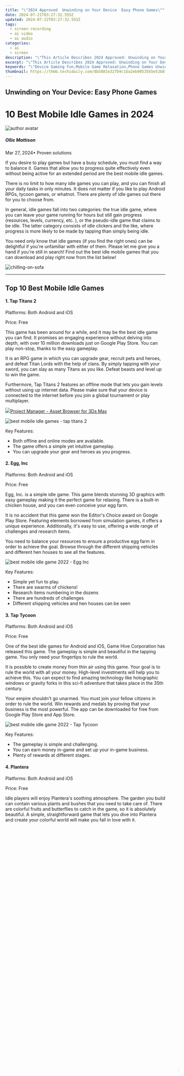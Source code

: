 ```yaml
---
title: "\"2024 Approved  Unwinding on Your Device  Easy Phone Games\""
date: 2024-07-21T03:27:32.555Z
updated: 2024-07-22T03:27:32.555Z
tags: 
  - screen-recording
  - ai video
  - ai audio
categories: 
  - ai
  - screen
description: "\"This Article Describes 2024 Approved: Unwinding on Your Device: Easy Phone Games\""
excerpt: "\"This Article Describes 2024 Approved: Unwinding on Your Device: Easy Phone Games\""
keywords: "\"Device Gaming Fun,Mobile Game Relaxation,Phone Games Unwind,Portable Stress Release,Handheld Playtime Joy,Easy-to-Play Games,Casual Phone Games\""
thumbnail: https://thmb.techidaily.com/8b5881e327b9c1ba2eb90535b5e52b8fb37d29efd85f95b1f8c43ff4375091ae.jpg
---
```


## Unwinding on Your Device: Easy Phone Games

# 10 Best Mobile Idle Games in 2024

![author avatar](https://images.wondershare.com/filmora/article-images/ollie-mattison.jpg)

##### Ollie Mattison

 Mar 27, 2024• Proven solutions

If you desire to play games but have a busy schedule, you must find a way to balance it. Games that allow you to progress quite effectively even without being active for an extended period are the best mobile idle games.

There is no limit to how many idle games you can play, and you can finish all your daily tasks in only minutes. It does not matter if you like to play Android RPGs, tycoon games, or whatnot. There are plenty of idle games out there for you to choose from.

In general, idle games fall into two categories: the true idle game, where you can leave your game running for hours but still gain progress (resources, levels, currency, etc. ), or the pseudo-idle game that claims to be idle. The latter category consists of idle clickers and the like, where progress is more likely to be made by tapping than simply being idle.

You need only know that idle games (if you find the right ones) can be delightful if you're unfamiliar with either of them. Please let me give you a hand if you're still in search! Find out the best idle mobile games that you can download and play right now from the list below!

![chilling-on-sofa](https://images.wondershare.com/filmora/article-images/chilling-on-sofa.jpg)

---

## Top 10 Best Mobile Idle Games

#### 1\. Tap Titans 2

Platforms: Both Android and iOS

Price: Free

This game has been around for a while, and it may be the best idle game you can find. It promises an engaging experience without delving into depth, with over 10 million downloads just on Google Play Store. You can play non-stop, thanks to the easy gameplay.

It is an RPG game in which you can upgrade gear, recruit pets and heroes, and defeat Titan Lords with the help of clans. By simply tapping with your sword, you can slay as many Titans as you like. Defeat beasts and level up to win the game.

Furthermore, Tap Titans 2 features an offline mode that lets you gain levels without using up internet data. Please make sure that your device is connected to the internet before you join a global tournament or play multiplayer.

<!-- affiliate ads begin -->
<a href="https://secure.2checkout.com/order/checkout.php?PRODS=4709458&QTY=1&AFFILIATE=108875&CART=1"><img src="https://3d-kstudio.com/wp-content/uploads/2019/10/Project-Manager-version-3-1600x900-768x419.jpg" border="0">Project Manager - Asset Browser for 3Ds Max</a>
<!-- affiliate ads end -->
![best mobile idle games - tap titans 2](https://images.wondershare.com/filmora/article-images/tap-titans-2-poster.jpg)

Key Features:

* Both offline and online modes are available.
* The game offers a simple yet intuitive gameplay.
* You can upgrade your gear and heroes as you progress.

#### 2\. Egg, Inc

Platforms: Both Android and iOS

Price: Free

Egg, Inc. is a simple idle game. This game blends stunning 3D graphics with easy gameplay making it the perfect game for relaxing. There is a built-in chicken house, and you can even conceive your egg farm.

It is no accident that this game won the Editor's Choice award on Google Play Store. Featuring elements borrowed from simulation games, it offers a unique experience. Additionally, it's easy to use, offering a wide range of challenges and research items.

You need to balance your resources to ensure a productive egg farm in order to achieve the goal. Browse through the different shipping vehicles and different hen houses to see all the features.

![best mobile idle game 2022 - Egg Inc](https://images.wondershare.com/filmora/article-images/egg-inc-poster.jpg)

Key Features:

* Simple yet fun to play.
* There are swarms of chickens!
* Research items numbering in the dozens
* There are hundreds of challenges
* Different shipping vehicles and hen houses can be seen

#### 3\. Tap Tycoon

Platforms: Both Android and iOS

Price: Free

One of the best idle games for Android and iOS, Game Hive Corporation has released this game. The gameplay is simple and beautiful in the tapping game. You only need your fingertips to rule the world.

It is possible to create money from thin air using this game. Your goal is to rule the world with all your money. High-level investments will help you to achieve this. You can expect to find amazing technology like holographic windows or gravity forks in this sci-fi adventure that takes place in the 35th century.

Your empire shouldn't go unarmed. You must join your fellow citizens in order to rule the world. Win rewards and medals by proving that your business is the most powerful. The app can be downloaded for free from Google Play Store and App Store.

![best mobile idle game 2022 - Tap Tycoon](https://images.wondershare.com/filmora/article-images/tap-tycoon-poster.jpg)

Key Features:

* The gameplay is simple and challenging.
* You can earn money in-game and set up your in-game business.
* Plenty of rewards at different stages.

#### 4\. Plantera

Platforms: Both Android and iOS

Price: Free

Idle players will enjoy Plantera's soothing atmosphere. The garden you build can contain various plants and bushes that you need to take care of. There are colorful fruits and butterflies to catch in the game, so it is absolutely beautiful. A simple, straightforward game that lets you dive into Plantera and create your colorful world will make you fall in love with it.

<!-- affiliate ads begin -->
<span id="1793213">
					<video width="1080" height="1620" style="cursor:pointer"
           poster="//a.impactradius-go.com/display-clicktoplayimage/1793213.jpeg"
           onclick="if(!this.playClicked){this.play();this.setAttribute('controls',true);this.playClicked=true;}">
	   <source src="//a.impactradius-go.com/display-ad/19135-1793213">
	   <img src="//a.impactradius-go.com/display-clicktoplayimage/1793213.jpeg" style="border: none; height: 100%; width: 100%; object-fit: contain">
	</video>
	<div style="width:1080px;text-align:center"><a href="javascript:window.open(decodeURIComponent('https%3A%2F%2Ftinyland.pxf.io%2Fc%2F5597632%2F1793213%2F19135'), '_blank');void(0);">Click here</a></div>
</span>
<img height="0" width="0" src="https://imp.pxf.io/i/5597632/1793213/19135" style="position:absolute;visibility:hidden;" border="0" />
<!-- affiliate ads end -->
![best mobile idle game 2022 -plantera](https://images.wondershare.com/filmora/article-images/plantera-poster.jpg)

Key Features:

* Managing a farm has never been easier than with the side-scroller Plantera! Crops and animals are great sources of wealth.
* Plant a variety of trees, bushes, and other plants. For more growth and leveling up, harvest them for gold.
* Your garden can be filled with different kinds of animals. Let them roam free. The game lets you raise hens, pigs, and other animals. Additionally, they give you items you can sell to collect more gold.
* Your helpers will collect resources and raise gold from your garden even when you aren't online, helping you organize and grow gold from your garden.

#### 5\. Bit City

Platforms: Android, iOS

Price: Free

The dream of having your city can become a reality with Bit City. A small town must become a metropolis. Ensure buildings, cars, and planes fill the town. Create an amazing city by unlocking new landmarks and buildings.

Invest in upgrading the city to keep it growing. Increasing the city budget will allow you to customize the look of your city as you collect more profits. It will enable you to expand into outer space, which is the best of all!

Idle time will be made fun of with the simple yet addictive Big City game. There is everything that you need for leveling up without overstraining the brain. Enjoy the gameplay by reaching your goal!

<!-- affiliate ads begin -->
<a href="https://ephamedtechinc.pxf.io/c/5597632/2097467/26400?prodsku=B700" target="_top" id="2097467"><img src="//a.impactradius-go.com/display-ad/26400-2097467" border="0" alt="" width="640" height="640"/></a><img height="0" width="0" src="https://imp.pxf.io/i/5597632/2097467/26400" style="position:absolute;visibility:hidden;" border="0" />
<!-- affiliate ads end -->
![best mobile idle game 2022 - bit city](https://images.wondershare.com/filmora/article-images/bit-city-poster.jpg)

Key Features:

* Build your city as you want.
* Simple yet addictive gameplay.
* Unlock new lands and items as you progress.
* Best game for idlers that want to kill some time.

#### 6\. Cash, Inc. Money Clicker

Platforms: Android

Price: Free

Android users may enjoy these other Editor's Choice apps. Idle games like this one are all about being a wealthy businessman. Make a time machine to collect money for your business and run it. The business elite community is where you join when you are at the top.

You can earn money by clicking on the money clicker. Clicker games are great for bringing a variety of things to the table. Also offered are the luxuries of business tycoons, so you can be productive while living the life of a tycoon.

It's not a good idea to hold onto your success. Proudly demonstrate your wealth to other tycoons via social media. Please find out how your fellows respond when you tell them about your accomplishments. This app might be a great choice if you want something to do while you are idle.

![best mobile idle game 2022 - cash inc money clicker](https://images.wondershare.com/filmora/article-images/cash-inc-money-clicker-poster.png)

Key Features:

* Take your business to the next level, where tapping will be your greatest asset!
* Take a break whenever you like and tap wherever you want. Profit from your business without actually being there with this idle clicker!
* You can upgrade various businesses by using your earnings from tapping (and also from your managers).
* You can buy what you want with your money if you make money and pile up profits.

#### 7\. Run Godzilla

Platforms: Android

Price: Free

The game may seem like it's packed with gore and combat, but the truth is quite the opposite. This game aims to allow you to participate in Kaiju races and make them stronger. The people of the village pray that Godzilla becomes stronger and upgrades itself. You will grow attached to the game's creatures as they are magnificent. In addition, we will say goodbye to family members, as well as welcome new ones.

<!-- affiliate ads begin -->
<a href="https://secure.2checkout.com/order/checkout.php?PRODS=4742929&QTY=1&AFFILIATE=108875&CART=1"><img src="https://secure.avangate.com/images/merchant/e09fdffe648a30658a9657bbed7b2388/products/boxshot(2).png" border="0">Kanto Player Professional</a>
<!-- affiliate ads end -->
![best mobile idle game 2022 - run godzilla](https://images.wondershare.com/filmora/article-images/run-godzilla-poster.png)

Key Features:

* A variety of elements are interconnected in this game.
* Play with a good sense of balance.
* Keep in mind that you'll have to say goodbye to Godzilla and Kaiju one day.
* The departed Godzilla will be missed, but you can always remember him.
* Hold on to the memories of the Godzillas you have raised.

#### 8\. AFK Arena

Platforms: Android

Price: Free

As soon as it was released, AFK arena blew the gaming world away. There is a wide range of heroes to choose from, so you can build your powerful team quickly and easily. It is fun to play with the characters because they each have different abilities and skills. Additionally, AFK strategizes to put together the best team possible. You won't have to do anything once the team is created; the heroes will fight your battles for you.

![best mobile idle game 2022 - afk arena ](https://images.wondershare.com/filmora/article-images/afk-arena-poster.jpg)

Key Features:

* Rich Gameplay.
* A lot of heroes to choose from.
* The best strategy game that idlers can find today.

#### 9\. AdVenture Capitalist

Platforms: Android

Price: Free

The players can carve their destiny in Adventure Capitalist, a money-making simulator. Become the richest CEO in town by working your way up the ladder. You should hire more people to expand your team. Explore business opportunities and crack deals with curious investors. Moreover, your clothing and accessories can be customized to complement your rich appearance.

![best mobile idle game 2022 - adventure capitalist](https://images.wondershare.com/filmora/article-images/adventure-capitalist-poster.jpg)

Key Features:

* Dress up like a millionaire.
* A speculative accumulation
* A lot of time-limited events to complete.
* Play the game and experience how it is to be a rich guy.

#### 10\. Idle Theme Park Tycoon

Platforms: Android

Price: Free

You could build the best theme park of your life if you want to. Idle Theme Park Tycoon permits you to construct a theme park even if you do not have the money to build one in real life. Then grow it into a theme park. Build your theme park empire by earning cash and opening more attractions.

Through this game, you can study how theme parks are managed from upstream to downstream. Marketing campaigns and facility improvements will help you make improvements. With its stunning 3D graphics and easy gameplay, idle Theme Park Tycoon is perfect for beginners. Then there are all the challenges involved. Most importantly, it saves your work in the cloud for future reference.

![best mobile idle game 2022 - idle theme park tycoon](https://images.wondershare.com/filmora/article-images/idle-theme-park-tycoon-poster.jpg)

Key Features:

* The game that is easy to play for everyone
* The challenge of completing different tasks
* Excellent 3D graphics and animations
* You can choose from several other rides.
* Decisions about your business are important.
* If you change your device, you can recover your progress from the cloud

---

#### Conclusion

Those mentioned above are some of the best mobile idle games. Choose any of your choices and enjoy the gameplay.

#### Bonus: Spare Your Time with [Filmora](https://tools.techidaily.com/wondershare/filmora/download/)

If you are looking for a new method to kill your time, why not try to [edit a video](https://tools.techidaily.com/wondershare/filmora/download/) with Filmora. Its Instant Mode makes video editing as easy as playing games. Check the below videos to learn more.

<!-- affiliate ads begin -->
<a href="https://estore.macxdvd.com/order/checkout.php?PRODS=4526659&QTY=1&AFFILIATE=108875&CART=1"><img src="https://www.macxdvd.com/affiliate/new-banner/vcp-500x500.jpg" border="0"></a>
<!-- affiliate ads end -->
[![Download Win Version](https://images.wondershare.com/filmora/guide/download-btn-win.jpg)](https://tools.techidaily.com/wondershare/filmora/download/)[![Download Mac Version](https://images.wondershare.com/filmora/guide/download-btn-mac.jpg)](https://tools.techidaily.com/wondershare/filmora/download/)

<!-- affiliate ads begin -->
<a href="https://turtlebeacheu.sjv.io/c/5597632/1996818/23722" target="_top" id="1996818"><img src="//a.impactradius-go.com/display-ad/23722-1996818" border="0" alt="" width="600" height="600"/></a><img height="0" width="0" src="https://imp.pxf.io/i/5597632/1996818/23722" style="position:absolute;visibility:hidden;" border="0" />
<!-- affiliate ads end -->
![author avatar](https://images.wondershare.com/filmora/article-images/ollie-mattison.jpg)

Ollie Mattison

Ollie Mattison is a writer and a lover of all things video.

Follow @Ollie Mattison

##### Ollie Mattison

 Mar 27, 2024• Proven solutions

If you desire to play games but have a busy schedule, you must find a way to balance it. Games that allow you to progress quite effectively even without being active for an extended period are the best mobile idle games.

There is no limit to how many idle games you can play, and you can finish all your daily tasks in only minutes. It does not matter if you like to play Android RPGs, tycoon games, or whatnot. There are plenty of idle games out there for you to choose from.

In general, idle games fall into two categories: the true idle game, where you can leave your game running for hours but still gain progress (resources, levels, currency, etc. ), or the pseudo-idle game that claims to be idle. The latter category consists of idle clickers and the like, where progress is more likely to be made by tapping than simply being idle.

You need only know that idle games (if you find the right ones) can be delightful if you're unfamiliar with either of them. Please let me give you a hand if you're still in search! Find out the best idle mobile games that you can download and play right now from the list below!

<!-- affiliate ads begin -->
<a href="https://checkout.mirillis.com/order/checkout.php?PRODS=4704640&QTY=1&AFFILIATE=108875&CART=1"> <img src="https://secure.avangate.com/images/merchant/547a5a56d43f6d40f9a6a2f76501d013/products/1_mirillis_action_boxshot_store_1x.jpg" border="0">
	Home Use license is dedicated for personal, non-commercial use only. 
	If Action! is used for commercial gain or to further any commercial purpose, 
	a Commercial Use license is required. Multi-license (volume discount) is intended for single 
 
	company, user or members of the same household. Action! - screen and game recorder</a>
<!-- affiliate ads end -->
![chilling-on-sofa](https://images.wondershare.com/filmora/article-images/chilling-on-sofa.jpg)

---

<!-- affiliate ads begin -->
<a href="https://secure.2checkout.com/order/checkout.php?PRODS=4727541&QTY=1&AFFILIATE=108875&CART=1"><img src="https://secure.avangate.com/images/merchant/5f4f7141b65a730b4efb0e0d51f63e94/products/copy_copy_forexrobotronbox.gif" border="0">Forex Robotron Gold Package</a>
<!-- affiliate ads end -->
## Top 10 Best Mobile Idle Games

#### 1\. Tap Titans 2

Platforms: Both Android and iOS

Price: Free

This game has been around for a while, and it may be the best idle game you can find. It promises an engaging experience without delving into depth, with over 10 million downloads just on Google Play Store. You can play non-stop, thanks to the easy gameplay.

It is an RPG game in which you can upgrade gear, recruit pets and heroes, and defeat Titan Lords with the help of clans. By simply tapping with your sword, you can slay as many Titans as you like. Defeat beasts and level up to win the game.

Furthermore, Tap Titans 2 features an offline mode that lets you gain levels without using up internet data. Please make sure that your device is connected to the internet before you join a global tournament or play multiplayer.

<!-- affiliate ads begin -->
<a href="https://secure.2checkout.com/order/checkout.php?PRODS=4940317&QTY=1&AFFILIATE=108875&CART=1"><img src="https://secure.avangate.com/images/merchant/333ac5d90817d69113471fbb6e531bee/sps-partnership-728x90eng.png" border="0"></a>
<!-- affiliate ads end -->
![best mobile idle games - tap titans 2](https://images.wondershare.com/filmora/article-images/tap-titans-2-poster.jpg)

Key Features:

* Both offline and online modes are available.
* The game offers a simple yet intuitive gameplay.
* You can upgrade your gear and heroes as you progress.

#### 2\. Egg, Inc

Platforms: Both Android and iOS

Price: Free

Egg, Inc. is a simple idle game. This game blends stunning 3D graphics with easy gameplay making it the perfect game for relaxing. There is a built-in chicken house, and you can even conceive your egg farm.

It is no accident that this game won the Editor's Choice award on Google Play Store. Featuring elements borrowed from simulation games, it offers a unique experience. Additionally, it's easy to use, offering a wide range of challenges and research items.

You need to balance your resources to ensure a productive egg farm in order to achieve the goal. Browse through the different shipping vehicles and different hen houses to see all the features.

![best mobile idle game 2022 - Egg Inc](https://images.wondershare.com/filmora/article-images/egg-inc-poster.jpg)

Key Features:

* Simple yet fun to play.
* There are swarms of chickens!
* Research items numbering in the dozens
* There are hundreds of challenges
* Different shipping vehicles and hen houses can be seen

#### 3\. Tap Tycoon

Platforms: Both Android and iOS

Price: Free

One of the best idle games for Android and iOS, Game Hive Corporation has released this game. The gameplay is simple and beautiful in the tapping game. You only need your fingertips to rule the world.

It is possible to create money from thin air using this game. Your goal is to rule the world with all your money. High-level investments will help you to achieve this. You can expect to find amazing technology like holographic windows or gravity forks in this sci-fi adventure that takes place in the 35th century.

Your empire shouldn't go unarmed. You must join your fellow citizens in order to rule the world. Win rewards and medals by proving that your business is the most powerful. The app can be downloaded for free from Google Play Store and App Store.

<!-- affiliate ads begin -->
<a href="https://ephamedtechinc.pxf.io/c/5597632/2097466/26400?prodsku=B700" target="_top" id="2097466"><img src="//a.impactradius-go.com/display-ad/26400-2097466" border="0" alt="" width="2048" height="1024"/></a><img height="0" width="0" src="https://imp.pxf.io/i/5597632/2097466/26400" style="position:absolute;visibility:hidden;" border="0" />
<!-- affiliate ads end -->
![best mobile idle game 2022 - Tap Tycoon](https://images.wondershare.com/filmora/article-images/tap-tycoon-poster.jpg)

Key Features:

* The gameplay is simple and challenging.
* You can earn money in-game and set up your in-game business.
* Plenty of rewards at different stages.

#### 4\. Plantera

Platforms: Both Android and iOS

Price: Free

Idle players will enjoy Plantera's soothing atmosphere. The garden you build can contain various plants and bushes that you need to take care of. There are colorful fruits and butterflies to catch in the game, so it is absolutely beautiful. A simple, straightforward game that lets you dive into Plantera and create your colorful world will make you fall in love with it.

<!-- affiliate ads begin -->
<a href="https://secure.2checkout.com/order/checkout.php?PRODS=37100474&QTY=1&AFFILIATE=108875&CART=1"><img src="https://awario.com/images/pages/index/img-leads-1280@1x.avif" border="0"></a>
<!-- affiliate ads end -->
![best mobile idle game 2022 -plantera](https://images.wondershare.com/filmora/article-images/plantera-poster.jpg)

Key Features:

* Managing a farm has never been easier than with the side-scroller Plantera! Crops and animals are great sources of wealth.
* Plant a variety of trees, bushes, and other plants. For more growth and leveling up, harvest them for gold.
* Your garden can be filled with different kinds of animals. Let them roam free. The game lets you raise hens, pigs, and other animals. Additionally, they give you items you can sell to collect more gold.
* Your helpers will collect resources and raise gold from your garden even when you aren't online, helping you organize and grow gold from your garden.

#### 5\. Bit City

Platforms: Android, iOS

Price: Free

The dream of having your city can become a reality with Bit City. A small town must become a metropolis. Ensure buildings, cars, and planes fill the town. Create an amazing city by unlocking new landmarks and buildings.

Invest in upgrading the city to keep it growing. Increasing the city budget will allow you to customize the look of your city as you collect more profits. It will enable you to expand into outer space, which is the best of all!

Idle time will be made fun of with the simple yet addictive Big City game. There is everything that you need for leveling up without overstraining the brain. Enjoy the gameplay by reaching your goal!

![best mobile idle game 2022 - bit city](https://images.wondershare.com/filmora/article-images/bit-city-poster.jpg)

Key Features:

* Build your city as you want.
* Simple yet addictive gameplay.
* Unlock new lands and items as you progress.
* Best game for idlers that want to kill some time.

#### 6\. Cash, Inc. Money Clicker

Platforms: Android

Price: Free

Android users may enjoy these other Editor's Choice apps. Idle games like this one are all about being a wealthy businessman. Make a time machine to collect money for your business and run it. The business elite community is where you join when you are at the top.

You can earn money by clicking on the money clicker. Clicker games are great for bringing a variety of things to the table. Also offered are the luxuries of business tycoons, so you can be productive while living the life of a tycoon.

It's not a good idea to hold onto your success. Proudly demonstrate your wealth to other tycoons via social media. Please find out how your fellows respond when you tell them about your accomplishments. This app might be a great choice if you want something to do while you are idle.

<!-- affiliate ads begin -->
<a href="https://boody-eco-wear.pxf.io/c/5597632/1567905/13846" target="_top" id="1567905"><img src="//a.impactradius-go.com/display-ad/13846-1567905" border="0" alt="" width="300" height="250"/></a><img height="0" width="0" src="https://imp.pxf.io/i/5597632/1567905/13846" style="position:absolute;visibility:hidden;" border="0" />
<!-- affiliate ads end -->
![best mobile idle game 2022 - cash inc money clicker](https://images.wondershare.com/filmora/article-images/cash-inc-money-clicker-poster.png)

Key Features:

* Take your business to the next level, where tapping will be your greatest asset!
* Take a break whenever you like and tap wherever you want. Profit from your business without actually being there with this idle clicker!
* You can upgrade various businesses by using your earnings from tapping (and also from your managers).
* You can buy what you want with your money if you make money and pile up profits.

#### 7\. Run Godzilla

Platforms: Android

Price: Free

The game may seem like it's packed with gore and combat, but the truth is quite the opposite. This game aims to allow you to participate in Kaiju races and make them stronger. The people of the village pray that Godzilla becomes stronger and upgrades itself. You will grow attached to the game's creatures as they are magnificent. In addition, we will say goodbye to family members, as well as welcome new ones.

<!-- affiliate ads begin -->
<span id="1993650">
					<video width="720" height="300" style="cursor:pointer"
           poster="//a.impactradius-go.com/display-clicktoplayimage/1993650.jpeg"
           onclick="if(!this.playClicked){this.play();this.setAttribute('controls',true);this.playClicked=true;}">
	   <source src="//a.impactradius-go.com/display-ad/22993-1993650">
	   <img src="//a.impactradius-go.com/display-clicktoplayimage/1993650.jpeg" style="border: none; height: 100%; width: 100%; object-fit: contain">
	</video>
	<div style="width:720px;text-align:center"><a href="javascript:window.open(decodeURIComponent('https%3A%2F%2Fhomestyler.sjv.io%2Fc%2F5597632%2F1993650%2F22993'), '_blank');void(0);">Click here</a></div>
</span>
<img height="0" width="0" src="https://imp.pxf.io/i/5597632/1993650/22993" style="position:absolute;visibility:hidden;" border="0" />
<!-- affiliate ads end -->
![best mobile idle game 2022 - run godzilla](https://images.wondershare.com/filmora/article-images/run-godzilla-poster.png)

Key Features:

* A variety of elements are interconnected in this game.
* Play with a good sense of balance.
* Keep in mind that you'll have to say goodbye to Godzilla and Kaiju one day.
* The departed Godzilla will be missed, but you can always remember him.
* Hold on to the memories of the Godzillas you have raised.

#### 8\. AFK Arena

Platforms: Android

Price: Free

As soon as it was released, AFK arena blew the gaming world away. There is a wide range of heroes to choose from, so you can build your powerful team quickly and easily. It is fun to play with the characters because they each have different abilities and skills. Additionally, AFK strategizes to put together the best team possible. You won't have to do anything once the team is created; the heroes will fight your battles for you.

<!-- affiliate ads begin -->
<a href="https://appsumo.8odi.net/c/5597632/2087407/7443" target="_top" id="2087407"><img src="//a.impactradius-go.com/display-ad/7443-2087407" border="0" alt="" width="600" height="500"/></a><img height="0" width="0" src="https://appsumo.8odi.net/i/5597632/2087407/7443" style="position:absolute;visibility:hidden;" border="0" />
<!-- affiliate ads end -->
![best mobile idle game 2022 - afk arena ](https://images.wondershare.com/filmora/article-images/afk-arena-poster.jpg)

Key Features:

* Rich Gameplay.
* A lot of heroes to choose from.
* The best strategy game that idlers can find today.

#### 9\. AdVenture Capitalist

Platforms: Android

Price: Free

The players can carve their destiny in Adventure Capitalist, a money-making simulator. Become the richest CEO in town by working your way up the ladder. You should hire more people to expand your team. Explore business opportunities and crack deals with curious investors. Moreover, your clothing and accessories can be customized to complement your rich appearance.

![best mobile idle game 2022 - adventure capitalist](https://images.wondershare.com/filmora/article-images/adventure-capitalist-poster.jpg)

Key Features:

* Dress up like a millionaire.
* A speculative accumulation
* A lot of time-limited events to complete.
* Play the game and experience how it is to be a rich guy.

#### 10\. Idle Theme Park Tycoon

Platforms: Android

Price: Free

You could build the best theme park of your life if you want to. Idle Theme Park Tycoon permits you to construct a theme park even if you do not have the money to build one in real life. Then grow it into a theme park. Build your theme park empire by earning cash and opening more attractions.

Through this game, you can study how theme parks are managed from upstream to downstream. Marketing campaigns and facility improvements will help you make improvements. With its stunning 3D graphics and easy gameplay, idle Theme Park Tycoon is perfect for beginners. Then there are all the challenges involved. Most importantly, it saves your work in the cloud for future reference.

![best mobile idle game 2022 - idle theme park tycoon](https://images.wondershare.com/filmora/article-images/idle-theme-park-tycoon-poster.jpg)

Key Features:

* The game that is easy to play for everyone
* The challenge of completing different tasks
* Excellent 3D graphics and animations
* You can choose from several other rides.
* Decisions about your business are important.
* If you change your device, you can recover your progress from the cloud

---

#### Conclusion

Those mentioned above are some of the best mobile idle games. Choose any of your choices and enjoy the gameplay.

#### Bonus: Spare Your Time with [Filmora](https://tools.techidaily.com/wondershare/filmora/download/)

If you are looking for a new method to kill your time, why not try to [edit a video](https://tools.techidaily.com/wondershare/filmora/download/) with Filmora. Its Instant Mode makes video editing as easy as playing games. Check the below videos to learn more.

[![Download Win Version](https://images.wondershare.com/filmora/guide/download-btn-win.jpg)](https://tools.techidaily.com/wondershare/filmora/download/)[![Download Mac Version](https://images.wondershare.com/filmora/guide/download-btn-mac.jpg)](https://tools.techidaily.com/wondershare/filmora/download/)

<!-- affiliate ads begin -->
<a href="https://secure.2checkout.com/order/checkout.php?PRODS=38729081&QTY=1&AFFILIATE=108875&CART=1"><img src="https://website-prod.cache.wpscdn.com/img/wps-spreadsheet-free-excel-editor-online-offline-1x.93e269d.png" border="0">
WPS Office Premium ( File Recovery, Photo Scanning, Convert PDF)--Yearly</a>
<!-- affiliate ads end -->
![author avatar](https://images.wondershare.com/filmora/article-images/ollie-mattison.jpg)

Ollie Mattison

Ollie Mattison is a writer and a lover of all things video.

Follow @Ollie Mattison

##### Ollie Mattison

 Mar 27, 2024• Proven solutions

If you desire to play games but have a busy schedule, you must find a way to balance it. Games that allow you to progress quite effectively even without being active for an extended period are the best mobile idle games.

There is no limit to how many idle games you can play, and you can finish all your daily tasks in only minutes. It does not matter if you like to play Android RPGs, tycoon games, or whatnot. There are plenty of idle games out there for you to choose from.

In general, idle games fall into two categories: the true idle game, where you can leave your game running for hours but still gain progress (resources, levels, currency, etc. ), or the pseudo-idle game that claims to be idle. The latter category consists of idle clickers and the like, where progress is more likely to be made by tapping than simply being idle.

You need only know that idle games (if you find the right ones) can be delightful if you're unfamiliar with either of them. Please let me give you a hand if you're still in search! Find out the best idle mobile games that you can download and play right now from the list below!

<!-- affiliate ads begin -->
<a href="https://appsumo.8odi.net/c/5597632/2082541/7443" target="_top" id="2082541"><img src="//a.impactradius-go.com/display-ad/7443-2082541" border="0" alt="" width="1200" height="600"/></a><img height="0" width="0" src="https://appsumo.8odi.net/i/5597632/2082541/7443" style="position:absolute;visibility:hidden;" border="0" />
<!-- affiliate ads end -->
![chilling-on-sofa](https://images.wondershare.com/filmora/article-images/chilling-on-sofa.jpg)

---

## Top 10 Best Mobile Idle Games

#### 1\. Tap Titans 2

Platforms: Both Android and iOS

Price: Free

This game has been around for a while, and it may be the best idle game you can find. It promises an engaging experience without delving into depth, with over 10 million downloads just on Google Play Store. You can play non-stop, thanks to the easy gameplay.

It is an RPG game in which you can upgrade gear, recruit pets and heroes, and defeat Titan Lords with the help of clans. By simply tapping with your sword, you can slay as many Titans as you like. Defeat beasts and level up to win the game.

Furthermore, Tap Titans 2 features an offline mode that lets you gain levels without using up internet data. Please make sure that your device is connected to the internet before you join a global tournament or play multiplayer.

![best mobile idle games - tap titans 2](https://images.wondershare.com/filmora/article-images/tap-titans-2-poster.jpg)

Key Features:

* Both offline and online modes are available.
* The game offers a simple yet intuitive gameplay.
* You can upgrade your gear and heroes as you progress.

#### 2\. Egg, Inc

Platforms: Both Android and iOS

Price: Free

Egg, Inc. is a simple idle game. This game blends stunning 3D graphics with easy gameplay making it the perfect game for relaxing. There is a built-in chicken house, and you can even conceive your egg farm.

It is no accident that this game won the Editor's Choice award on Google Play Store. Featuring elements borrowed from simulation games, it offers a unique experience. Additionally, it's easy to use, offering a wide range of challenges and research items.

You need to balance your resources to ensure a productive egg farm in order to achieve the goal. Browse through the different shipping vehicles and different hen houses to see all the features.

<!-- affiliate ads begin -->
<a href="https://25home.pxf.io/c/5597632/2090698/16836" target="_top" id="2090698"><img src="//a.impactradius-go.com/display-ad/16836-2090698" border="0" alt="" width="720" height="300"/></a>
<!-- affiliate ads end -->
![best mobile idle game 2022 - Egg Inc](https://images.wondershare.com/filmora/article-images/egg-inc-poster.jpg)

Key Features:

* Simple yet fun to play.
* There are swarms of chickens!
* Research items numbering in the dozens
* There are hundreds of challenges
* Different shipping vehicles and hen houses can be seen

#### 3\. Tap Tycoon

Platforms: Both Android and iOS

Price: Free

One of the best idle games for Android and iOS, Game Hive Corporation has released this game. The gameplay is simple and beautiful in the tapping game. You only need your fingertips to rule the world.

It is possible to create money from thin air using this game. Your goal is to rule the world with all your money. High-level investments will help you to achieve this. You can expect to find amazing technology like holographic windows or gravity forks in this sci-fi adventure that takes place in the 35th century.

Your empire shouldn't go unarmed. You must join your fellow citizens in order to rule the world. Win rewards and medals by proving that your business is the most powerful. The app can be downloaded for free from Google Play Store and App Store.

<!-- affiliate ads begin -->
<a href="https://purchase.swifdoo.com/order/checkout.php?PRODS=38709260&QTY=1&AFFILIATE=108875&CART=1"><img src="https://secure.avangate.com/images/merchant/8b932759a5a04ddb34bf79e3f9072e4b/products/Product%20box%20white-1024x1024.png" border="0">SwifDoo PDF Perpetual (2-PC)  Free upgrade. No monthly fees ever. </a>
<!-- affiliate ads end -->
![best mobile idle game 2022 - Tap Tycoon](https://images.wondershare.com/filmora/article-images/tap-tycoon-poster.jpg)

Key Features:

* The gameplay is simple and challenging.
* You can earn money in-game and set up your in-game business.
* Plenty of rewards at different stages.

#### 4\. Plantera

Platforms: Both Android and iOS

Price: Free

Idle players will enjoy Plantera's soothing atmosphere. The garden you build can contain various plants and bushes that you need to take care of. There are colorful fruits and butterflies to catch in the game, so it is absolutely beautiful. A simple, straightforward game that lets you dive into Plantera and create your colorful world will make you fall in love with it.

<!-- affiliate ads begin -->
<a href="https://shop.mondly.com/affiliate.php?ACCOUNT=ATISTUDI&AFFILIATE=108875&PATH=https%3A%2F%2Fwww.mondly.com%3FAFFILIATE%3D108875%26RESOURCE%3D%2BEducational%2B970x90%2B"><img src="https://secure.avangate.com/images/merchant/69c418c33ec2e1a4267fa9bb77fa1428/educational-970x90.gif" border="0"></a>
<!-- affiliate ads end -->
![best mobile idle game 2022 -plantera](https://images.wondershare.com/filmora/article-images/plantera-poster.jpg)

Key Features:

* Managing a farm has never been easier than with the side-scroller Plantera! Crops and animals are great sources of wealth.
* Plant a variety of trees, bushes, and other plants. For more growth and leveling up, harvest them for gold.
* Your garden can be filled with different kinds of animals. Let them roam free. The game lets you raise hens, pigs, and other animals. Additionally, they give you items you can sell to collect more gold.
* Your helpers will collect resources and raise gold from your garden even when you aren't online, helping you organize and grow gold from your garden.

#### 5\. Bit City

Platforms: Android, iOS

Price: Free

The dream of having your city can become a reality with Bit City. A small town must become a metropolis. Ensure buildings, cars, and planes fill the town. Create an amazing city by unlocking new landmarks and buildings.

Invest in upgrading the city to keep it growing. Increasing the city budget will allow you to customize the look of your city as you collect more profits. It will enable you to expand into outer space, which is the best of all!

Idle time will be made fun of with the simple yet addictive Big City game. There is everything that you need for leveling up without overstraining the brain. Enjoy the gameplay by reaching your goal!

![best mobile idle game 2022 - bit city](https://images.wondershare.com/filmora/article-images/bit-city-poster.jpg)

Key Features:

* Build your city as you want.
* Simple yet addictive gameplay.
* Unlock new lands and items as you progress.
* Best game for idlers that want to kill some time.

#### 6\. Cash, Inc. Money Clicker

Platforms: Android

Price: Free

Android users may enjoy these other Editor's Choice apps. Idle games like this one are all about being a wealthy businessman. Make a time machine to collect money for your business and run it. The business elite community is where you join when you are at the top.

You can earn money by clicking on the money clicker. Clicker games are great for bringing a variety of things to the table. Also offered are the luxuries of business tycoons, so you can be productive while living the life of a tycoon.

It's not a good idea to hold onto your success. Proudly demonstrate your wealth to other tycoons via social media. Please find out how your fellows respond when you tell them about your accomplishments. This app might be a great choice if you want something to do while you are idle.

![best mobile idle game 2022 - cash inc money clicker](https://images.wondershare.com/filmora/article-images/cash-inc-money-clicker-poster.png)

Key Features:

* Take your business to the next level, where tapping will be your greatest asset!
* Take a break whenever you like and tap wherever you want. Profit from your business without actually being there with this idle clicker!
* You can upgrade various businesses by using your earnings from tapping (and also from your managers).
* You can buy what you want with your money if you make money and pile up profits.

#### 7\. Run Godzilla

Platforms: Android

Price: Free

The game may seem like it's packed with gore and combat, but the truth is quite the opposite. This game aims to allow you to participate in Kaiju races and make them stronger. The people of the village pray that Godzilla becomes stronger and upgrades itself. You will grow attached to the game's creatures as they are magnificent. In addition, we will say goodbye to family members, as well as welcome new ones.

![best mobile idle game 2022 - run godzilla](https://images.wondershare.com/filmora/article-images/run-godzilla-poster.png)

Key Features:

* A variety of elements are interconnected in this game.
* Play with a good sense of balance.
* Keep in mind that you'll have to say goodbye to Godzilla and Kaiju one day.
* The departed Godzilla will be missed, but you can always remember him.
* Hold on to the memories of the Godzillas you have raised.

#### 8\. AFK Arena

Platforms: Android

Price: Free

As soon as it was released, AFK arena blew the gaming world away. There is a wide range of heroes to choose from, so you can build your powerful team quickly and easily. It is fun to play with the characters because they each have different abilities and skills. Additionally, AFK strategizes to put together the best team possible. You won't have to do anything once the team is created; the heroes will fight your battles for you.

<!-- affiliate ads begin -->
<a href="https://homestyler.sjv.io/c/5597632/2044747/22993" target="_top" id="2044747"><img src="//a.impactradius-go.com/display-ad/22993-2044747" border="0" alt="" width="300" height="250"/></a><img height="0" width="0" src="https://imp.pxf.io/i/5597632/2044747/22993" style="position:absolute;visibility:hidden;" border="0" />
<!-- affiliate ads end -->
![best mobile idle game 2022 - afk arena ](https://images.wondershare.com/filmora/article-images/afk-arena-poster.jpg)

Key Features:

* Rich Gameplay.
* A lot of heroes to choose from.
* The best strategy game that idlers can find today.

#### 9\. AdVenture Capitalist

Platforms: Android

Price: Free

The players can carve their destiny in Adventure Capitalist, a money-making simulator. Become the richest CEO in town by working your way up the ladder. You should hire more people to expand your team. Explore business opportunities and crack deals with curious investors. Moreover, your clothing and accessories can be customized to complement your rich appearance.

![best mobile idle game 2022 - adventure capitalist](https://images.wondershare.com/filmora/article-images/adventure-capitalist-poster.jpg)

Key Features:

* Dress up like a millionaire.
* A speculative accumulation
* A lot of time-limited events to complete.
* Play the game and experience how it is to be a rich guy.

#### 10\. Idle Theme Park Tycoon

Platforms: Android

Price: Free

You could build the best theme park of your life if you want to. Idle Theme Park Tycoon permits you to construct a theme park even if you do not have the money to build one in real life. Then grow it into a theme park. Build your theme park empire by earning cash and opening more attractions.

Through this game, you can study how theme parks are managed from upstream to downstream. Marketing campaigns and facility improvements will help you make improvements. With its stunning 3D graphics and easy gameplay, idle Theme Park Tycoon is perfect for beginners. Then there are all the challenges involved. Most importantly, it saves your work in the cloud for future reference.

![best mobile idle game 2022 - idle theme park tycoon](https://images.wondershare.com/filmora/article-images/idle-theme-park-tycoon-poster.jpg)

Key Features:

* The game that is easy to play for everyone
* The challenge of completing different tasks
* Excellent 3D graphics and animations
* You can choose from several other rides.
* Decisions about your business are important.
* If you change your device, you can recover your progress from the cloud

---

#### Conclusion

Those mentioned above are some of the best mobile idle games. Choose any of your choices and enjoy the gameplay.

#### Bonus: Spare Your Time with [Filmora](https://tools.techidaily.com/wondershare/filmora/download/)

If you are looking for a new method to kill your time, why not try to [edit a video](https://tools.techidaily.com/wondershare/filmora/download/) with Filmora. Its Instant Mode makes video editing as easy as playing games. Check the below videos to learn more.

[![Download Win Version](https://images.wondershare.com/filmora/guide/download-btn-win.jpg)](https://tools.techidaily.com/wondershare/filmora/download/)[![Download Mac Version](https://images.wondershare.com/filmora/guide/download-btn-mac.jpg)](https://tools.techidaily.com/wondershare/filmora/download/)

![author avatar](https://images.wondershare.com/filmora/article-images/ollie-mattison.jpg)

Ollie Mattison

Ollie Mattison is a writer and a lover of all things video.

Follow @Ollie Mattison

##### Ollie Mattison

 Mar 27, 2024• Proven solutions

If you desire to play games but have a busy schedule, you must find a way to balance it. Games that allow you to progress quite effectively even without being active for an extended period are the best mobile idle games.

There is no limit to how many idle games you can play, and you can finish all your daily tasks in only minutes. It does not matter if you like to play Android RPGs, tycoon games, or whatnot. There are plenty of idle games out there for you to choose from.

In general, idle games fall into two categories: the true idle game, where you can leave your game running for hours but still gain progress (resources, levels, currency, etc. ), or the pseudo-idle game that claims to be idle. The latter category consists of idle clickers and the like, where progress is more likely to be made by tapping than simply being idle.

You need only know that idle games (if you find the right ones) can be delightful if you're unfamiliar with either of them. Please let me give you a hand if you're still in search! Find out the best idle mobile games that you can download and play right now from the list below!

![chilling-on-sofa](https://images.wondershare.com/filmora/article-images/chilling-on-sofa.jpg)

---

<!-- affiliate ads begin -->
<a href="https://secure.2checkout.com/order/checkout.php?PRODS=4721564&QTY=1&AFFILIATE=108875&CART=1"><img src="https://secure.avangate.com/images/merchant/c14a8df1e1b4d5297e9cb30cb34d5a00/products/copy_power-tools-48.png" border="0">Power Tools add-on for Google Sheets, 12-month subscription</a>
<!-- affiliate ads end -->
## Top 10 Best Mobile Idle Games

#### 1\. Tap Titans 2

Platforms: Both Android and iOS

Price: Free

This game has been around for a while, and it may be the best idle game you can find. It promises an engaging experience without delving into depth, with over 10 million downloads just on Google Play Store. You can play non-stop, thanks to the easy gameplay.

It is an RPG game in which you can upgrade gear, recruit pets and heroes, and defeat Titan Lords with the help of clans. By simply tapping with your sword, you can slay as many Titans as you like. Defeat beasts and level up to win the game.

Furthermore, Tap Titans 2 features an offline mode that lets you gain levels without using up internet data. Please make sure that your device is connected to the internet before you join a global tournament or play multiplayer.

![best mobile idle games - tap titans 2](https://images.wondershare.com/filmora/article-images/tap-titans-2-poster.jpg)

Key Features:

* Both offline and online modes are available.
* The game offers a simple yet intuitive gameplay.
* You can upgrade your gear and heroes as you progress.

#### 2\. Egg, Inc

Platforms: Both Android and iOS

Price: Free

Egg, Inc. is a simple idle game. This game blends stunning 3D graphics with easy gameplay making it the perfect game for relaxing. There is a built-in chicken house, and you can even conceive your egg farm.

It is no accident that this game won the Editor's Choice award on Google Play Store. Featuring elements borrowed from simulation games, it offers a unique experience. Additionally, it's easy to use, offering a wide range of challenges and research items.

You need to balance your resources to ensure a productive egg farm in order to achieve the goal. Browse through the different shipping vehicles and different hen houses to see all the features.

![best mobile idle game 2022 - Egg Inc](https://images.wondershare.com/filmora/article-images/egg-inc-poster.jpg)

Key Features:

* Simple yet fun to play.
* There are swarms of chickens!
* Research items numbering in the dozens
* There are hundreds of challenges
* Different shipping vehicles and hen houses can be seen

#### 3\. Tap Tycoon

Platforms: Both Android and iOS

Price: Free

One of the best idle games for Android and iOS, Game Hive Corporation has released this game. The gameplay is simple and beautiful in the tapping game. You only need your fingertips to rule the world.

It is possible to create money from thin air using this game. Your goal is to rule the world with all your money. High-level investments will help you to achieve this. You can expect to find amazing technology like holographic windows or gravity forks in this sci-fi adventure that takes place in the 35th century.

Your empire shouldn't go unarmed. You must join your fellow citizens in order to rule the world. Win rewards and medals by proving that your business is the most powerful. The app can be downloaded for free from Google Play Store and App Store.

![best mobile idle game 2022 - Tap Tycoon](https://images.wondershare.com/filmora/article-images/tap-tycoon-poster.jpg)

Key Features:

* The gameplay is simple and challenging.
* You can earn money in-game and set up your in-game business.
* Plenty of rewards at different stages.

#### 4\. Plantera

Platforms: Both Android and iOS

Price: Free

Idle players will enjoy Plantera's soothing atmosphere. The garden you build can contain various plants and bushes that you need to take care of. There are colorful fruits and butterflies to catch in the game, so it is absolutely beautiful. A simple, straightforward game that lets you dive into Plantera and create your colorful world will make you fall in love with it.

![best mobile idle game 2022 -plantera](https://images.wondershare.com/filmora/article-images/plantera-poster.jpg)

Key Features:

* Managing a farm has never been easier than with the side-scroller Plantera! Crops and animals are great sources of wealth.
* Plant a variety of trees, bushes, and other plants. For more growth and leveling up, harvest them for gold.
* Your garden can be filled with different kinds of animals. Let them roam free. The game lets you raise hens, pigs, and other animals. Additionally, they give you items you can sell to collect more gold.
* Your helpers will collect resources and raise gold from your garden even when you aren't online, helping you organize and grow gold from your garden.

#### 5\. Bit City

Platforms: Android, iOS

Price: Free

The dream of having your city can become a reality with Bit City. A small town must become a metropolis. Ensure buildings, cars, and planes fill the town. Create an amazing city by unlocking new landmarks and buildings.

Invest in upgrading the city to keep it growing. Increasing the city budget will allow you to customize the look of your city as you collect more profits. It will enable you to expand into outer space, which is the best of all!

Idle time will be made fun of with the simple yet addictive Big City game. There is everything that you need for leveling up without overstraining the brain. Enjoy the gameplay by reaching your goal!

![best mobile idle game 2022 - bit city](https://images.wondershare.com/filmora/article-images/bit-city-poster.jpg)

Key Features:

* Build your city as you want.
* Simple yet addictive gameplay.
* Unlock new lands and items as you progress.
* Best game for idlers that want to kill some time.

#### 6\. Cash, Inc. Money Clicker

Platforms: Android

Price: Free

Android users may enjoy these other Editor's Choice apps. Idle games like this one are all about being a wealthy businessman. Make a time machine to collect money for your business and run it. The business elite community is where you join when you are at the top.

You can earn money by clicking on the money clicker. Clicker games are great for bringing a variety of things to the table. Also offered are the luxuries of business tycoons, so you can be productive while living the life of a tycoon.

It's not a good idea to hold onto your success. Proudly demonstrate your wealth to other tycoons via social media. Please find out how your fellows respond when you tell them about your accomplishments. This app might be a great choice if you want something to do while you are idle.

<!-- affiliate ads begin -->
<a href="https://bluettieu.pxf.io/c/5597632/2042323/17091" target="_top" id="2042323"><img src="//a.impactradius-go.com/display-ad/17091-2042323" border="0" alt="BLUETTI NEW LAUNCH AC180T" width="3840" height="1600"/></a><img height="0" width="0" src="https://imp.pxf.io/i/5597632/2042323/17091" style="position:absolute;visibility:hidden;" border="0" />
<!-- affiliate ads end -->
![best mobile idle game 2022 - cash inc money clicker](https://images.wondershare.com/filmora/article-images/cash-inc-money-clicker-poster.png)

Key Features:

* Take your business to the next level, where tapping will be your greatest asset!
* Take a break whenever you like and tap wherever you want. Profit from your business without actually being there with this idle clicker!
* You can upgrade various businesses by using your earnings from tapping (and also from your managers).
* You can buy what you want with your money if you make money and pile up profits.

#### 7\. Run Godzilla

Platforms: Android

Price: Free

The game may seem like it's packed with gore and combat, but the truth is quite the opposite. This game aims to allow you to participate in Kaiju races and make them stronger. The people of the village pray that Godzilla becomes stronger and upgrades itself. You will grow attached to the game's creatures as they are magnificent. In addition, we will say goodbye to family members, as well as welcome new ones.

<!-- affiliate ads begin -->
<a href="https://secure.2checkout.com/order/checkout.php?PRODS=38729081&QTY=1&AFFILIATE=108875&CART=1"><img src="https://website-prod.cache.wpscdn.com/img/wps-writer-free-word-processor-1x.3d9c80d.png" border="0">
WPS Office Premium ( File Recovery, Photo Scanning, Convert PDF)--Yearly</a>
<!-- affiliate ads end -->
![best mobile idle game 2022 - run godzilla](https://images.wondershare.com/filmora/article-images/run-godzilla-poster.png)

Key Features:

* A variety of elements are interconnected in this game.
* Play with a good sense of balance.
* Keep in mind that you'll have to say goodbye to Godzilla and Kaiju one day.
* The departed Godzilla will be missed, but you can always remember him.
* Hold on to the memories of the Godzillas you have raised.

#### 8\. AFK Arena

Platforms: Android

Price: Free

As soon as it was released, AFK arena blew the gaming world away. There is a wide range of heroes to choose from, so you can build your powerful team quickly and easily. It is fun to play with the characters because they each have different abilities and skills. Additionally, AFK strategizes to put together the best team possible. You won't have to do anything once the team is created; the heroes will fight your battles for you.

![best mobile idle game 2022 - afk arena ](https://images.wondershare.com/filmora/article-images/afk-arena-poster.jpg)

Key Features:

* Rich Gameplay.
* A lot of heroes to choose from.
* The best strategy game that idlers can find today.

#### 9\. AdVenture Capitalist

Platforms: Android

Price: Free

The players can carve their destiny in Adventure Capitalist, a money-making simulator. Become the richest CEO in town by working your way up the ladder. You should hire more people to expand your team. Explore business opportunities and crack deals with curious investors. Moreover, your clothing and accessories can be customized to complement your rich appearance.

![best mobile idle game 2022 - adventure capitalist](https://images.wondershare.com/filmora/article-images/adventure-capitalist-poster.jpg)

Key Features:

* Dress up like a millionaire.
* A speculative accumulation
* A lot of time-limited events to complete.
* Play the game and experience how it is to be a rich guy.

#### 10\. Idle Theme Park Tycoon

Platforms: Android

Price: Free

You could build the best theme park of your life if you want to. Idle Theme Park Tycoon permits you to construct a theme park even if you do not have the money to build one in real life. Then grow it into a theme park. Build your theme park empire by earning cash and opening more attractions.

Through this game, you can study how theme parks are managed from upstream to downstream. Marketing campaigns and facility improvements will help you make improvements. With its stunning 3D graphics and easy gameplay, idle Theme Park Tycoon is perfect for beginners. Then there are all the challenges involved. Most importantly, it saves your work in the cloud for future reference.

![best mobile idle game 2022 - idle theme park tycoon](https://images.wondershare.com/filmora/article-images/idle-theme-park-tycoon-poster.jpg)

Key Features:

* The game that is easy to play for everyone
* The challenge of completing different tasks
* Excellent 3D graphics and animations
* You can choose from several other rides.
* Decisions about your business are important.
* If you change your device, you can recover your progress from the cloud

---

#### Conclusion

Those mentioned above are some of the best mobile idle games. Choose any of your choices and enjoy the gameplay.

#### Bonus: Spare Your Time with [Filmora](https://tools.techidaily.com/wondershare/filmora/download/)

If you are looking for a new method to kill your time, why not try to [edit a video](https://tools.techidaily.com/wondershare/filmora/download/) with Filmora. Its Instant Mode makes video editing as easy as playing games. Check the below videos to learn more.

[![Download Win Version](https://images.wondershare.com/filmora/guide/download-btn-win.jpg)](https://tools.techidaily.com/wondershare/filmora/download/)[![Download Mac Version](https://images.wondershare.com/filmora/guide/download-btn-mac.jpg)](https://tools.techidaily.com/wondershare/filmora/download/)

![author avatar](https://images.wondershare.com/filmora/article-images/ollie-mattison.jpg)

Ollie Mattison

Ollie Mattison is a writer and a lover of all things video.

Follow @Ollie Mattison

<ins class="adsbygoogle"
     style="display:block"
     data-ad-format="autorelaxed"
     data-ad-client="ca-pub-7571918770474297"
     data-ad-slot="1223367746"></ins>

<ins class="adsbygoogle"
     style="display:block"
     data-ad-format="autorelaxed"
     data-ad-client="ca-pub-7571918770474297"
     data-ad-slot="1223367746"></ins>



<ins class="adsbygoogle"
     style="display:block"
     data-ad-client="ca-pub-7571918770474297"
     data-ad-slot="8358498916"
     data-ad-format="auto"
     data-full-width-responsive="true"></ins>






<span class="atpl-alsoreadstyle">Also read:</span>
<div><ul>
<li><a href="https://snapchat-videos.techidaily.com/new-2024-approved-captivate-your-circle-the-art-of-sending-gifs-on-snapchat/"><u>[New] 2024 Approved  Captivate Your Circle  The Art of Sending Gifs on Snapchat</u></a></li>
<li><a href="https://digital-screen-recording.techidaily.com/new-2024-approved-premium-selection-of-fastest-recorders/"><u>[New] 2024 Approved  Premium Selection of Fastest Recorders</u></a></li>
<li><a href="https://screen-activity-recording.techidaily.com/new-2024-approved-the-cost-efficient-guide-to-skype-calls-in-mp3/"><u>[New] 2024 Approved  The Cost-Efficient Guide to Skype Calls in MP3</u></a></li>
<li><a href="https://screen-activity-recording.techidaily.com/new-2024-approved-tips-for-effective-ppt-sharing-via-google-meet/"><u>[New] 2024 Approved  Tips for Effective PPT Sharing via Google Meet</u></a></li>
<li><a href="https://screen-activity-recording.techidaily.com/new-2024-approved-unlocking-the-potential-of-discord-streams/"><u>[New] 2024 Approved  Unlocking the Potential of Discord Streams</u></a></li>
<li><a href="https://instagram-video-recordings.techidaily.com/new-2024-approved-viral-visuals-high-favored-instagram-filters/"><u>[New] 2024 Approved  Viral Visuals  High-Favored Instagram Filters</u></a></li>
<li><a href="https://extra-tips.techidaily.com/new-a-peek-into-vegaspros-future/"><u>[New] A Peek Into VegasPro's Future</u></a></li>
<li><a href="https://screen-activity-recording.techidaily.com/new-apeaksofts-screen-tech-revolution-2023-review/"><u>[New] Apeaksoft's Screen Tech Revolution  2023 Review</u></a></li>
<li><a href="https://screen-activity-recording.techidaily.com/new-best-fun-car-games-for-kids/"><u>[New] Best Fun Car Games for Kids</u></a></li>
<li><a href="https://facebook-video-share.techidaily.com/new-cutting-edge-techniques-for-private-yt-content-dissemination-in-gmail-for-2024/"><u>[New] Cutting-Edge Techniques for Private YT Content Dissemination in Gmail for 2024</u></a></li>
<li><a href="https://screen-activity-recording.techidaily.com/new-effortless-background-management-for-cohesive-remote-collaborations/"><u>[New] Effortless Background Management for Cohesive Remote Collaborations</u></a></li>
<li><a href="https://screen-activity-recording.techidaily.com/new-ice-cream-capture-gadget-detailed-examination/"><u>[New] Ice Cream Capture Gadget Detailed Examination</u></a></li>
<li><a href="https://video-capture.techidaily.com/new-in-2024-essential-software-for-enthusiasts-top-5-ps1-emulators/"><u>[New] In 2024, Essential Software for Enthusiasts  Top 5 PS1 Emulators</u></a></li>
<li><a href="https://screen-activity-recording.techidaily.com/new-in-2024-zoom-for-the-first-timer-easy-to-follow-guidelines/"><u>[New] In 2024, Zoom for the First Timer  Easy-to-Follow Guidelines</u></a></li>
<li><a href="https://screen-activity-recording.techidaily.com/new-leading-5-video-conference-recorders-for-seamless-captures/"><u>[New] Leading 5 Video Conference Recorders for Seamless Captures</u></a></li>
<li><a href="https://facebook-record-videos.techidaily.com/new-navigating-the-complexities-of-youtubes-seo-landscape/"><u>[New] Navigating the Complexities of YouTube's SEO Landscape</u></a></li>
<li><a href="https://screen-activity-recording.techidaily.com/new-navigating-the-world-of-zooms-camera-snapping-easily/"><u>[New] Navigating the World of Zoom's Camera Snapping Easily</u></a></li>
<li><a href="https://screen-activity-recording.techidaily.com/new-obs-full-screen-fix-announced/"><u>[New] Obs Full-Screen Fix Announced</u></a></li>
<li><a href="https://screen-activity-recording.techidaily.com/new-peering-into-the-future-of-video-capturing-with-apeaksoft/"><u>[New] Peering Into the Future of Video Capturing with Apeaksoft</u></a></li>
<li><a href="https://screen-activity-recording.techidaily.com/new-rapid-routines-saving-presentations-ppt-wise/"><u>[New] Rapid Routines  Saving Presentations PPT-Wise</u></a></li>
<li><a href="https://instagram-video-recordings.techidaily.com/new-reverse-the-ordinary-turning-images-upside-down-for-2024/"><u>[New] Reverse the Ordinary  Turning Images Upside Down for 2024</u></a></li>
<li><a href="https://instagram-video-files.techidaily.com/updated-2024-approved-reverse-the-norm-flipping-videos-for-social-media/"><u>[Updated] 2024 Approved  Reverse the Norm  Flipping Videos for Social Media</u></a></li>
<li><a href="https://screen-activity-recording.techidaily.com/updated-2024-approved-sneak-peeks-stealthy-video-capture-techniques/"><u>[Updated] 2024 Approved  Sneak Peeks  Stealthy Video Capture Techniques</u></a></li>
<li><a href="https://screen-activity-recording.techidaily.com/updated-2024-approved-top-5-game-recording-software-ranked-and-rated/"><u>[Updated] 2024 Approved  Top 5 Game Recording Software Ranked and Rated</u></a></li>
<li><a href="https://screen-activity-recording.techidaily.com/updated-discovering-streamer-favorite-live-cam-technology/"><u>[Updated] Discovering Streamer-Favorite Live Cam Technology</u></a></li>
<li><a href="https://screen-activity-recording.techidaily.com/updated-in-2024-swift-effective-methods-for-iphone-screen-recordings/"><u>[Updated] In 2024, Swift, Effective Methods for iPhone Screen Recordings</u></a></li>
<li><a href="https://screen-activity-recording.techidaily.com/updated-in-2024-ultimate-live-capture-review-discovering-obs-dominance/"><u>[Updated] In 2024, Ultimate Live Capture Review  Discovering OBS Dominance</u></a></li>
<li><a href="https://screen-activity-recording.techidaily.com/updated-pixelprinter-professional-video/"><u>[Updated] PixelPrinter Professional Video</u></a></li>
<li><a href="https://screen-activity-recording.techidaily.com/updated-the-best-way-to-record-a-powerpoint-presentation/"><u>[Updated] The Best Way to Record a PowerPoint Presentation</u></a></li>
<li><a href="https://screen-activity-recording.techidaily.com/updated-understanding-the-role-of-software-in-high-quality-screencasts/"><u>[Updated] Understanding the Role of Software in High-Quality Screencasts</u></a></li>
<li><a href="https://screen-activity-recording.techidaily.com/updated-vsdm-video-capture-overview-thorough-scrutiny/"><u>[Updated] VSDM Video Capture Overview  Thorough Scrutiny</u></a></li>
<li><a href="https://screen-activity-recording.techidaily.com/10-best-zero-cost-videochats-collaboration-at-your-desk-for-2024/"><u>10 Best Zero-Cost Videochats  Collaboration at Your Desk for 2024</u></a></li>
<li><a href="https://youtube-help.techidaily.com/2024-approved-master-the-art-of-customization-for-youtube-shorts-thumbnails/"><u>2024 Approved  Master the Art of Customization for YouTube Shorts Thumbnails</u></a></li>
<li><a href="https://youtube-stream.techidaily.com/2024-approved-seamlessly-embedding-youtube-subtitles-an-easy-to-follow-guide/"><u>2024 Approved  Seamlessly Embedding YouTube Subtitles  An Easy-to-Follow Guide</u></a></li>
<li><a href="https://screen-activity-recording.techidaily.com/a-comprehensive-approach-to-documenting-google-meet-discussions-for-2024/"><u>A Comprehensive Approach to Documenting Google Meet Discussions for 2024</u></a></li>
<li><a href="https://phone-solutions.techidaily.com/does-mp4-play-on-motorola-edge-40-neo-by-aiseesoft-video-converter-play-mp4-on-android/"><u>Does MP4 play on Motorola Edge 40 Neo?</u></a></li>
<li><a href="https://screen-activity-recording.techidaily.com/empower-your-filmmaking-skills-using-phone-cameras-for-recording/"><u>Empower Your Filmmaking Skills  Using Phone Cameras for Recording</u></a></li>
<li><a href="https://screen-activity-recording.techidaily.com/essential-tips-for-enhancing-voiceovers-in-presentations-for-2024/"><u>Essential Tips for Enhancing Voiceovers in Presentations for 2024</u></a></li>
<li><a href="https://facebook.techidaily.com/facebooks-untold-story-users-countdown/"><u>Facebook’s Untold Story: Users Countdown</u></a></li>
<li><a href="https://android-unlock.techidaily.com/full-guide-to-unlock-your-samsung-galaxy-a05-by-drfone-android/"><u>Full Guide to Unlock Your Samsung Galaxy A05</u></a></li>
<li><a href="https://android-frp.techidaily.com/how-to-bypass-google-frp-lock-on-motorola-devices-by-drfone-android/"><u>How to Bypass Google FRP Lock on Motorola Devices</u></a></li>
<li><a href="https://mondly-stories.techidaily.com/hungarian-sentiments-of-romanticism/"><u>Hungarian Sentiments of Romanticism</u></a></li>
<li><a href="https://digital-screen-recording.techidaily.com/in-2024-12-pioneering-offline-capture-tools/"><u>In 2024, 12 Pioneering Offline Capture Tools</u></a></li>
<li><a href="https://ai-vdieo-software.techidaily.com/in-2024-adobe-systems-adobe-premiere-pro-cs6-for-mac-free-download/"><u>In 2024, Adobe Systems Adobe Premiere Pro CS6 for Mac (Free Download)</u></a></li>
<li><a href="https://ai-editing-video.techidaily.com/in-2024-create-dynamic-text-animation-in-filmora/"><u>In 2024, Create Dynamic Text Animation in Filmora</u></a></li>
<li><a href="https://iphone-unlock.techidaily.com/in-2024-how-to-unlock-iphone-14-with-an-apple-watch-and-what-to-do-if-it-doesnt-work-drfone-by-drfone-ios/"><u>In 2024, How to Unlock iPhone 14 With an Apple Watch & What to Do if It Doesnt Work | Dr.fone</u></a></li>
<li><a href="https://youtube-help.techidaily.com/in-2024-mastering-youtube-subscriber-milestones/"><u>In 2024, Mastering YouTube Subscriber Milestones</u></a></li>
<li><a href="https://screen-activity-recording.techidaily.com/in-2024-screen-savvy-the-ultimate-recorders-digest/"><u>In 2024, Screen Savvy  The Ultimate Recorder's Digest</u></a></li>
<li><a href="https://screen-activity-recording.techidaily.com/in-2024-top-10-free-cam-recorders-for-live-streaming/"><u>In 2024, Top 10 Free Cam Recorders for Live Streaming</u></a></li>
<li><a href="https://screen-activity-recording.techidaily.com/in-2024-unbeatable-ps1-emulators-for-high-quality-gaming/"><u>In 2024, Unbeatable PS1 Emulators for High-Quality Gaming</u></a></li>
<li><a href="https://some-guidance.techidaily.com/in-2024-understanding-instagrams-privacy-features-for-anonymous-livestreams/"><u>In 2024, Understanding Instagram's Privacy Features for Anonymous Livestreams</u></a></li>
<li><a href="https://android-pokemon-go.techidaily.com/in-2024-what-pokemon-evolve-with-a-dawn-stone-for-oppo-reno-10-pro-5g-drfone-by-drfone-virtual-android/"><u>In 2024, What Pokémon Evolve with A Dawn Stone For Oppo Reno 10 Pro 5G? | Dr.fone</u></a></li>
<li><a href="https://screen-activity-recording.techidaily.com/in-depth-look-at-razers-hd-webcam-experience-for-2024/"><u>In-Depth Look at Razer's HD Webcam Experience for 2024</u></a></li>
<li><a href="https://instagram-clips.techidaily.com/instagram-shines-mastering-the-art-of-content-highlights/"><u>Instagram Shines  Mastering the Art of Content Highlights</u></a></li>
<li><a href="https://audio-shaping.techidaily.com/new-2024-approved-exploring-the-latest-mood-aligned-symphonies/"><u>New 2024 Approved Exploring the Latest Mood-Aligned Symphonies</u></a></li>
<li><a href="https://remote-screen-capture.techidaily.com/premium-recommendations-for-ultra-hd-monitoring-tools-for-2024/"><u>Premium Recommendations for Ultra-HD Monitoring Tools for 2024</u></a></li>
<li><a href="https://screen-activity-recording.techidaily.com/recordingrealm-expedition-unveiling-snapcastpro-2023-for-2024/"><u>RecordingRealm Expedition  Unveiling 'SnapCastPro' 2023 for 2024</u></a></li>
<li><a href="https://screen-activity-recording.techidaily.com/seamless-idevice-screen-saving-tricks/"><u>Seamless iDevice Screen Saving Tricks</u></a></li>
<li><a href="https://screen-activity-recording.techidaily.com/speed-in-seizing-picture-plus-pitch/"><u>Speed in Seizing  Picture + Pitch</u></a></li>
<li><a href="https://screen-activity-recording.techidaily.com/tech-savvy-approach-to-cutting-out-background-noise-in-google-meet-for-2024/"><u>Tech-Savvy Approach to Cutting Out Background Noise in Google Meet for 2024</u></a></li>
<li><a href="https://screen-activity-recording.techidaily.com/unparalleled-viewing-premium-hdmi-21-gaming-monitors-ps5-for-2024/"><u>Unparalleled Viewing  Premium HDMI 2.1 Gaming Monitors [PS5] for 2024</u></a></li>
<li><a href="https://ai-vdieo-software.techidaily.com/updated-easy-peasy-video-editing-top-15-free-software-for-beginners/"><u>Updated Easy Peasy Video Editing Top 15 Free Software for Beginners</u></a></li>
<li><a href="https://audio-editing.techidaily.com/updated-essential-film-audio-experience-discovering-the-top-8-sounds/"><u>Updated Essential Film Audio Experience Discovering the Top 8 Sounds</u></a></li>
<li><a href="https://voice-adjusting.techidaily.com/updated-voicing-the-future-the-top-8-free-online-recorders-transforming-audio-for-2024/"><u>Updated Voicing the Future The Top 8 Free, Online Recorders Transforming Audio for 2024</u></a></li>
<li><a href="https://android-pokemon-go.techidaily.com/why-is-ipogo-not-working-on-oneplus-nord-ce-3-lite-5g-fixed-drfone-by-drfone-virtual-android/"><u>Why is iPogo not working On OnePlus Nord CE 3 Lite 5G? Fixed | Dr.fone</u></a></li>
</ul></div>
